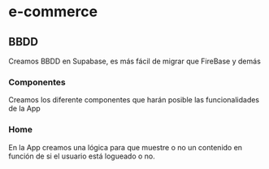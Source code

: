 # e-commerce

## BBDD
Creamos BBDD en Supabase, es más fácil de migrar que FireBase y demás

### Componentes
Creamos los diferente componentes que harán posible las funcionalidades de la App

### Home
En la App creamos una lógica para que muestre o no un contenido en función de si el usuario
está logueado o no.
